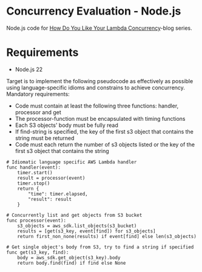 # Concurrency Evaluation - Node.js
Node.js code for [How Do You Like Your Lambda Concurrency](https://ville-karkkainen.medium.com/how-do-you-like-your-aws-lambda-concurrency-part-1-introduction-7a3f7ecfe4b5)-blog series.

# Requirements
* Node.js 22

Target is to implement the following pseudocode as effectively as possible using language-specific idioms and constrains to achieve concurrency.
Mandatory requirements:
- Code must contain at least the following three functions: handler, processor and get
- The processor-function must be encapsulated with timing functions
- Each S3 objects' body must be fully read
- If find-string is specified, the key of the first s3 object that contains the string must be returned
- Code must each return the number of s3 objects listed or the key of the first s3 object that contains the string
```
# Idiomatic language specific AWS Lambda handler
func handler(event):
    timer.start()
    result = processor(event)
    timer.stop()
    return {
        "time": timer.elapsed,
        "result": result
    }
    
# Concurrently list and get objects from S3 bucket
func processor(event):
    s3_objects = aws_sdk.list_objects(s3_bucket)
    results = [get(s3_key, event[find]) for s3_objects]
    return first_non_none(results) if event[find] else len(s3_objects)

# Get single object's body from S3, try to find a string if specified
func get(s3_key, find):
    body = aws_sdk.get_object(s3_key).body
    return body.find(find) if find else None
```